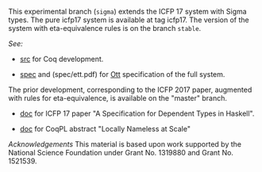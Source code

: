 This experimental branch (`sigma`) extends the ICFP 17 system with Sigma types. 
The pure icfp17 system is available at tag icfp17. The version of the 
system with eta-equivalence rules is on the branch `stable`.

*See:*

- [src](src/FcEtt) for Coq development.

- [spec](spec/ett.ott) and (spec/ett.pdf) 
  for [Ott](http://www.cl.cam.ac.uk/~pes20/ott/) specification of the full system.

The prior development, corresponding to the ICFP 2017 paper, augmented with rules
for eta-equivalence, is available on the "master" branch. 

- [doc](doc/icfp17) for ICFP 17 paper "A Specification for Dependent Types in
Haskell".

- [doc](doc/coqpl) for CoqPL abstract "Locally Nameless at Scale"


*Acknowledgements*
This material is based upon work supported by the National Science Foundation
under Grant No. 1319880 and Grant No. 1521539.

